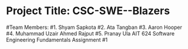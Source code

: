 # Project Title: CSC-SWE--Blazers
#Team Members:
#1. Shyam Sapkota
#2. Ata Tangban
#3. Aaron Hooper
#4. Muhammad Uzair Ahmed Rajput
#5. Pranay Ula 
AIT 624 Software Engineering Fundamentals Assignment #1
